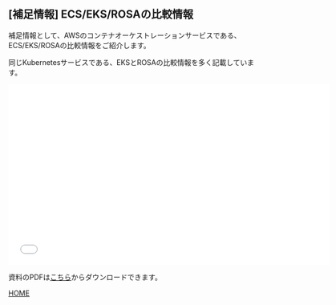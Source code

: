 ## [補足情報] ECS/EKS/ROSAの比較情報

補足情報として、AWSのコンテナオーケストレーションサービスである、ECS/EKS/ROSAの比較情報をご紹介します。

同じKubernetesサービスである、EKSとROSAの比較情報を多く記載しています。

<embed src="../../docs/pdf/2023-ecs-eks-rosa.pdf#&scrollbar=0&view=Fit&viewrect=0,0,570,0" width="640" height="360" hspace="0" vspace="0">

資料のPDFは[こちら](../../docs/pdf/2023-ecs-eks-rosa.pdf)からダウンロードできます。

[HOME](../../README.md)
